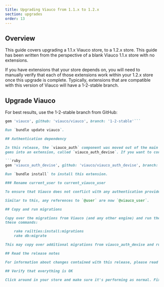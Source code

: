 ```yaml
---
title: Upgrading Viauco from 1.1.x to 1.2.x
section: upgrades
order: 13
---
```


## Overview

This guide covers upgrading a 1.1.x Viauco store, to a 1.2.x store. This
guide has been written from the perspective of a blank Viauco 1.1.x store with
no extensions.

If you have extensions that your store depends on, you will need to manually
verify that each of those extensions work within your 1.2.x store once this
upgrade is complete. Typically, extensions that are compatible with this
version of Viauco will have a 1-2-stable branch.

## Upgrade Viauco

For best results, use the 1-2-stable branch from GitHub:

````ruby
gem 'viauco', github: 'viauco/viauco', branch: '1-2-stable'```

Run `bundle update viauco`.

## Authentication dependency

In this release, the `viauco_auth` component was moved out of the main set of
gems into an extension, called `viauco_auth_devise`. If you want to continue using Viauco's authentication, then you will need to specify this extension as a dependency in your `Gemfile`:

```ruby
gem 'viauco_auth_devise', github: 'viauco/viauco_auth_devise', branch: '1-2-stable'```

Run `bundle install` to install this extension.

### Rename current_user to current_viauco_user

To ensure that Viauco does not conflict with any authentication provided by the application, Viauco has renamed its `current_user` variable to `current_viauco_user`. You should make this change wherever necessary within your application.

Similar to this, any references to `@user` are now `@viauco_user`.

## Copy and run migrations

Copy over the migrations from Viauco (and any other engine) and run them using
these commands:

    rake railties:install:migrations
    rake db:migrate

This may copy over additional migrations from viauco_auth_devise and run them as well.

## Read the release notes

For information about changes contained with this release, please read the [1.2.0 Release Notes](http://guides.viaucocommerce.org/release_notes/viauco_1_2_0.html).

## Verify that everything is OK

Click around in your store and make sure it's performing as normal. Fix any deprecation warnings you see.
````
